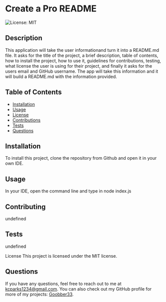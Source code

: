 # Create a Pro README

![License: MIT](https://img.shields.io/badge/License-MIT-yellow.svg)

## Description
This application will take the user informationand turn it into a README.md file. It asks for the title of the project, a brief description, table of contents, how to install the project, how to use it, guidelines for contributions, testing, what license the user is using for their project, and finally it asks for the users email and GitHub username. The app will take this information and it will build a README.md with the information provided.

## Table of Contents
* [Installation](#installation)
* [Usage](#usage)
* [License](#license)
* [Contributions](#contributions)
* [Tests](#tests)
* [Questions](#questions)

## Installation
To install this project, clone the repository from Github and open it in your own IDE.

## Usage
In your IDE, open the command line and type in node index.js

## Contributing
undefined

## Tests
undefined


  
  License
  This project is licensed under the MIT license.

## Questions
If you have any questions, feel free to reach out to me at kcparks1234@gmail.com. You can also check out my GitHub profile for more of my projects: [Goobber33](https://github.com/Goobber33).
